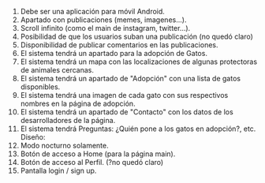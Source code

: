 1. Debe ser una aplicación para móvil Android.
2. Apartado con publicaciones (memes, imagenes...).
3. Scroll infinito (como el main de instagram, twitter...).
4. Posibilidad de que los usuarios suban una publicación (no quedó claro)
5. Disponibilidad de publicar comentarios en las publicaciones. 
6. El sistema tendrá un apartado para la adopción de Gatos.
7. El sistema tendrá un mapa con las localizaciones de algunas protectoras de animales cercanas.
8. El sistema tendrá un apartado de "Adopción" con una lista de gatos disponibles.
9. El sistema tendrá una imagen de cada gato con sus respectivos nombres en la página de adopción.
10. El sistema tendrá un apartado de "Contacto" con los datos de los desarrolladores de la página.
11. El sistema tendrá
Preguntas: ¿Quién pone a los gatos en adopción?, etc.  
Diseño: 
1. Modo nocturno solamente.
2. Botón de acceso a Home (para la página main).
3. Botón de acceso al Perfil. (?no quedó claro)
4. Pantalla login / sign up.
